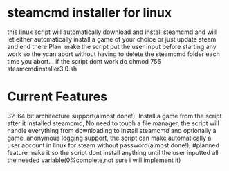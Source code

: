 # steamcmd installer for linux
this linux script will automatically download and install steamcmd and will let either automatically install a game of your choice or just update steam and end there
Plan: make the script put the user input before starting any work so the ycan abort without having to delete the steamcmd folder each time you abort.
. if the script dont work do chmod 755 steamcmdinstaller3.0.sh
# Current Features
32-64 bit architecture support(almost done!),
Install a game from the script after it installed steamcmd,
No need to touch a file manager, the script will handle everything from downloading to install steamcmd and optionally a game,
anonymous logging support,
the script can make automatically a user account in linux for steam without password(almost done!),
#planned feature
make it so the script dont install anything until the user inputted all the needed variable(0%complete,not sure i will implement it)
